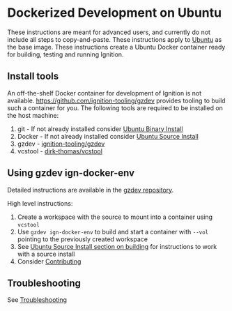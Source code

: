 # Dockerized Development on Ubuntu

These instructions are meant for advanced users, and currently do not include all steps to copy-and-paste.
These instructions apply to [Ubuntu](https://hub.docker.com/_/ubuntu) as the base image.
These instructions create a Ubuntu Docker container ready for building, testing and running Ignition.

## Install tools

An off-the-shelf Docker container for development of Ignition is not available.
https://github.com/ignition-tooling/gzdev provides tooling to build such a container for you.
The following tools are required to be installed on the host machine:

1. git - If not already installed consider [Ubuntu Binary Install](install_ubuntu)
2. Docker - If not already installed consider [Ubuntu Source Install](install_ubuntu_src)
3. gzdev - [ignition-tooling/gzdev](https://github.com/ignition-tooling/gzdev)
4. vcstool - [dirk-thomas/vcstool](https://github.com/dirk-thomas/vcstool)

## Using gzdev ign-docker-env

Detailed instructions are available in the [gzdev repository](https://github.com/ignition-tooling/gzdev#using-ign-docker-env-to-build-ignition-repositories-from-source).

High level instructions:

1. Create a workspace with the source to mount into a container using `vcstool`
2. Use `gzdev ign-docker-env` to build and start a container with `--vol` pointing to the previously created workspace
3. See [Ubuntu Source Install section on building](install_ubuntu_src.md#building-the-ignition-libraries) for instructions to work with a source install
4. Consider [Contributing](contributing)

## Troubleshooting

See [Troubleshooting](troubleshooting)
